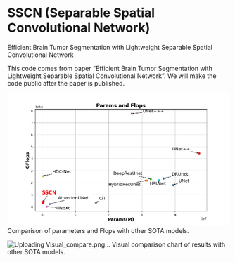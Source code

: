 # SSCN (Separable Spatial Convolutional Network)
Efficient Brain Tumor Segmentation with Lightweight Separable Spatial Convolutional Network

This code comes from paper “Efficient Brain Tumor Segmentation with Lightweight Separable Spatial Convolutional Network”. We will make the code public after the paper is published.

![Uploading pfs.png…](https://github.com/zzpr/SSCN/blob/main/pfs.png?raw=true)
Comparison of parameters and Flops with other SOTA models.



![Uploading Visual_compare.png…](https://github.com/zzpr/SSCN/blob/main/Visual_compare.png)
Visual comparison chart of results with other SOTA models.



